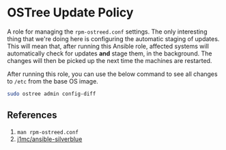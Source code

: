# OSTree Update Policy

A role for managing the `rpm-ostreed.conf` settings. The only interesting thing that we're doing here is configuring the automatic staging of updates. This will mean that, after running this Ansible role, affected systems will automatically check for updates **and** stage them, in the background. The changes will then be picked up the next time the machines are restarted.

After running this role, you can use the below command to see all changes to `/etc` from the base OS image.

```bash
sudo ostree admin config-diff
```

## References

1. `man rpm-ostreed.conf`
2. [j1mc/ansible-silverblue](https://github.com/j1mc/ansible-silverblue)
